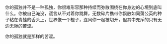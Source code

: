 你的孤独并不是一种孤独，你很难形容那种持续而弥散围绕在你身边的心境到底叫什么。你被自己淹没，谎言从不对着你跳舞，无数碎片携带你飘散如同蒲公英的种子粘在青蛙的舌头上，世界像一个橙子，连同你一起被切开，但其中充斥的只有无边无际的苦涩。

你的孤独就是那样的苦涩。
